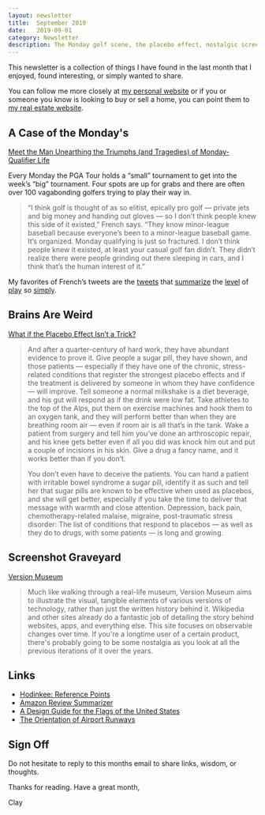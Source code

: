 ```yaml
---
layout: newsletter
title:  September 2019
date:   2019-09-01
category: Newsletter
description: The Monday golf scene, the placebo effect, nostalgic screenshots, be a better Amazon shopper, state flags, and the direction of every U.S. airport runway
---
```


This newsletter is a collection of things I have found in the last month that I enjoyed, found interesting, or simply wanted to share.

You can follow me more closely at [my personal website](http://claycarson.net "Personal Website") or if you or someone you know is looking to buy or sell a home, you can point them to [my real estate website](http://claycarson.com "Business Website ").

## A Case of the Monday's

[Meet the Man Unearthing the Triumphs (and Tragedies) of Monday-Qualifier Life](https://www.golf.com/news/features/2019/08/14/ryan-french-unearthing-triumphs-tragedies-monday-qualifier-life/ "Meet the man unearthing the triumphs (and tragedies) of Monday-qualifier life")

Every Monday the PGA Tour holds a “small” tournament to get into the week’s “big” tournament. Four spots are up for grabs and there are often over 100 vagabonding golfers trying to play their way in.

> “I think golf is thought of as so elitist, epically pro golf — private jets and big money and handing out gloves — so I don’t think people knew this side of it existed,” French says. “They know minor-league baseball because everyone’s been to a minor-league baseball game. It’s organized. Monday qualifying is just so fractured. I don’t think people knew it existed, at least your casual golf fan didn’t. They didn’t realize there were people grinding out there sleeping in cars, and I think that’s the human interest of it.”

My favorites of French’s tweets are the [tweets](https://twitter.com/acaseofthegolf1/status/1163104881454014466) that [summarize](https://twitter.com/acaseofthegolf1/status/1152708850048471041) the [level](https://twitter.com/acaseofthegolf1/status/1157062316871114752) of [play](https://twitter.com/acaseofthegolf1/status/1162323389069111297) so [simply](https://twitter.com/acaseofthegolf1/status/1162417675894759424).

## Brains Are Weird

[What if the Placebo Effect Isn’t a Trick?](https://www.nytimes.com/2018/11/07/magazine/placebo-effect-medicine.html "What if the Placebo Effect Isn’t a Trick?")

> And after a quarter-century of hard work, they have abundant evidence to prove it. Give people a sugar pill, they have shown, and those patients — especially if they have one of the chronic, stress-related conditions that register the strongest placebo effects and if the treatment is delivered by someone in whom they have confidence — will improve. Tell someone a normal milkshake is a diet beverage, and his gut will respond as if the drink were low fat. Take athletes to the top of the Alps, put them on exercise machines and hook them to an oxygen tank, and they will perform better than when they are breathing room air — even if room air is all that’s in the tank. Wake a patient from surgery and tell him you’ve done an arthroscopic repair, and his knee gets better even if all you did was knock him out and put a couple of incisions in his skin. Give a drug a fancy name, and it works better than if you don’t.
> 
> You don’t even have to deceive the patients. You can hand a patient with irritable bowel syndrome a sugar pill, identify it as such and tell her that sugar pills are known to be effective when used as placebos, and she will get better, especially if you take the time to deliver that message with warmth and close attention. Depression, back pain, chemotherapy-related malaise, migraine, post-traumatic stress disorder: The list of conditions that respond to placebos — as well as they do to drugs, with some patients — is long and growing.
> 

## Screenshot Graveyard

[Version Museum](https://www.versionmuseum.com)

> Much like walking through a real-life museum, Version Museum aims to illustrate the visual, tangible elements of various versions of technology, rather than just the written history behind it. Wikipedia and other sites already do a fantastic job of detailing the story behind websites, apps, and everything else. This site focuses on observable changes over time. If you're a longtime user of a certain product, there's probably going to be some nostalgia as you look at all the previous iterations of it over the years.
> 

## Links

- [Hodinkee: Reference Points](https://www.hodinkee.com/packages/reference-points "Hodinkee: Reference Points")
- [Amazon Review Summarizer](https://thereviewindex.com/us)
- [A Design Guide for the Flags of the United States](https://usflags.design "A design guide for the flags of the United States")
- [The Orientation of Airport Runways](https://trailsofwind.figures.cc "The Orientation of Airport Runways")

## Sign Off

Do not hesitate to reply to this months email to share links, wisdom, or thoughts.

Thanks for reading. Have a great month,

Clay